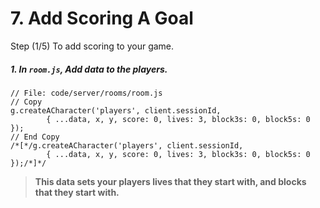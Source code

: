 # 7. Add Scoring A Goal

Step (1/5) To add scoring to your game. 

##### 1. In `room.js`, Add data to the players.

```
// File: code/server/rooms/room.js
// Copy 
g.createACharacter('players', client.sessionId,
		{ ...data, x, y, score: 0, lives: 3, block3s: 0, block5s: 0 });
// End Copy
/*[*/g.createACharacter('players', client.sessionId,
		{ ...data, x, y, score: 0, lives: 3, block3s: 0, block5s: 0 });/*]*/
```

> **This data sets your players lives that they start with, and blocks that they start with.**
